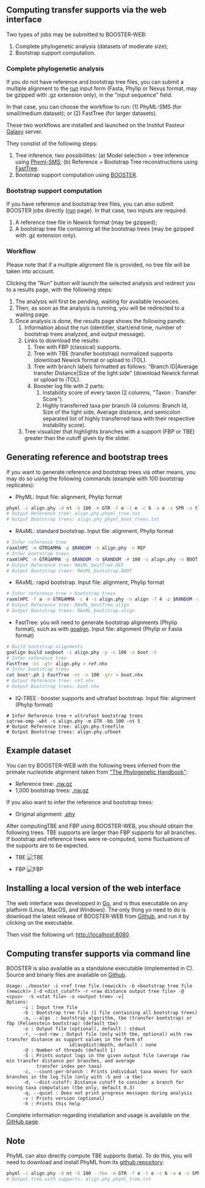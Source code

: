 ## Computing transfer supports via the web interface

Two types of jobs may be submitted to BOOSTER-WEB:

1. Complete phylogenetic analysis (datasets of moderate size);
2. Bootstrap support computation.

### Complete phylogenetic analysis

If you do not have reference and bootstrap tree files, you can submit a multiple alignment to the [run](/new) input form (Fasta, Phylip or Nexus format, may be gzipped with .gz extension only), in the "input sequence" field. 

In that case, you can choose the workflow to run: (1) PhyML-SMS (for small/medium dataset); or (2) FastTree (for larger datasets).

These two workflows are installed and launched on the Institut Pasteur [Galaxy](https://galaxy.pasteur.fr/) server.

They constist of the following steps:

1. Tree inference, two possibilities: (a) Model selection + tree inference using [Phyml-SMS](http://www.atgc-montpellier.fr/phyml-sms/); (b) Reference + Bootstrap Tree reconstructions using [FastTree](http://www.microbesonline.org/fasttree/).
2. Bootstrap support computation using [BOOSTER](https://github.com/evolbioinfo/booster/).

### Bootstrap support computation

If you have reference and bootstrap tree files, you can also submit BOOSTER jobs directly ([run](/new) page). In that case, two inputs are required:

1. A reference tree file in Newick format (may be gzipped);
2. A bootstrap tree file containing all the bootstrap trees (may be gzipped with .gz extension only).

### Workflow

Please note that if a multiple alignment file is provided, no tree file will be taken into account.

Clicking the "Run" button will launch the selected analysis and redirect you to a results page, with the following steps:

1. The analysis will first be pending, waiting for available resources.
2. Then, as soon as the analysis is running, you will be redirected to a waiting page.
3. Once analysis is done, the results page shows the following panels:
    1. Information about the run (identifier, start/end time, number of bootstrap trees analyzed, and output message).
    2. Links to download the results:
	   1. Tree with FBP (classical) supports.
	   2. Tree with TBE (transfer bootstrap) normalized supports (download Newick format or upload to iTOL).
	   3. Tree with branch labels formatted as follows: "Branch ID|Average transfer Distance|Size of the light side" (download Newick format or upload to iTOL).
	   4. Booster log file with 2 parts:
		  1. Instability score of every taxon (2 columns, "Taxon : Transfer Score").
		  2. Highly transferred taxa per branch (4 columns: Branch Id, Size of the light side, Average distance, and semicolon separated list of highly transferred taxa with their respective instability score).
    3. Tree visualizer that highlights branches with a support (FBP or TBE) greater than the cutoff given by the slider.

## Generating reference and bootstrap trees

If you want to generate reference and bootstrap trees via other means, you may do so using the following commands (example with 100 bootstrap replicates):

* PhyML: Input file: alignment, Phylip format
```bash
phyml -i align.phy -d nt -b 100 -m GTR -f e -t e -c 6 -a e -s SPR -o tlr 
# Output Reference tree: align.phy_phyml_tree.txt
# Output Bootstrap trees: align.phy_phyml_boot_trees.txt
```

* RAxML: standard bootstrap. Input file: alignment, Phylip format
```bash
# Infer reference tree
raxmlHPC -m GTRGAMMA -p $RANDOM -s align.phy -n REF
# Infer bootstrap trees
raxmlHPC -m GTRGAMMA -p $RANDOM -b $RANDOM -# 100 -s align.phy -n BOOT
# Output Reference tree: RAxML_bestTree.REF
# Output Bootstrap trees: RAxML_bootstrap.BOOT
```

* RAxML: rapid bootstrap. Input file: alignment, Phylip format
```bash
# Infer reference tree + bootstrap trees
raxmlHPC -f a -m GTRGAMMA -c 4 -s align.phy -n align -T 4 -p $RANDOM -x $RANDOM -# 100
# Output Reference tree: RAxML_bestTree.align
# Output Bootstrap trees: RAxML_bootstrap.align
```

* FastTree: you will need to generate bootstrap alignments (Phylip format), such as with [goalign](https://github.com/fredericlemoine/goalign). Input file: alignment (Phylip or Fasta format)
```bash
# Build bootstrap alignments
goalign build seqboot -i align.phy -p -n 100 -o boot -S
# Infer reference tree
FastTree -nt -gtr align.phy > ref.nhx
# Infer bootstrap trees
cat boot*.ph | FastTree -nt -n 100 -gtr > boot.nhx
# Output Reference tree: ref.nhx
# Output Bootstrap trees: boot.nhx
```

* IQ-TREE : booster supports and ultrafast bootstrap. Input file: alignment (Phylip format)
```
# Infer Reference tree + ultrafast bootstrap trees
iqtree-omp -wbt -s align.phy -m GTR -bb 100 -nt 5
# Output Reference tree: align.phy.treefile
# Output Bootstrap trees: align.phy.ufboot
```

## Example dataset

You can try BOOSTER-WEB with the following trees inferred from the primate nucleotide alignment taken from ["The Phylogenetic Handbook"](http://www.cambridge.org/catalogue/catalogue.asp?isbn=9780521877107):

* Reference tree: [.nw.gz](/static/files/primates/ref.nw.gz)
* 1,000 bootstrap trees: [.nw.gz](/static/files/primates/boot.nw.gz)

If you also want to infer the reference and bootstrap trees:

* Original alignment: [.phy](/static/files/primates/DNA_primates.phy)

After computingTBE and FBP using BOOSTER-WEB, you should obtain the following trees. TBE supports are larger than FBP supports for all branches. If bootstrap and reference trees were re-computed, some fluctuations of the supports are to be expected.

* TBE
![TBE](/static/files/primates/TBE.png)

* FBP
![FBP](/static/files/primates/FBP.png)


## Installing a local version of the web interface

The web interface was developped in [Go](https://golang.org/), and is thus executable on any platform (Linux, MacOS, and Windows).
The only thing yo need to do is download the latest release of BOOSTER-WEB from [Github](https://github.com/evolbioinfo/booster-web/releases), and run it by clicking on the executable.

Then visit the following url: [http://localhost:8080](http://localhost:8080).

## <a name="commandline"></a>Computing transfer supports via command line
BOOSTER is also available as a standalone executable (implemented in C). Source and binariy files are available on [Github](https://github.com/evolbioinfo/booster).

```
Usage: ./booster -i <ref tree file (newick)> -b <bootstrap tree file (newick)> [-d <dist_cutoff> -r <raw distance output tree file> -@ <cpus>  -S <stat file> -o <output tree> -v]
Options:
      -i : Input tree file
      -b : Bootstrap tree file (1 file containing all bootstrap trees)
      -a, --algo  : bootstrap algorithm, tbe (transfer bootstrap) or fbp (Felsenstein bootstrap) (default tbe)
      -o : Output file (optional), default : stdout
      -r, --out-raw : Output file (only with tbe, optional) with raw transfer distance as support values in the form of
                       id|avgdist|depth, default : none
      -@ : Number of threads (default 1)
      -S : Prints output logs in the given output file (average raw min transfer distance per branches, and average
      	   transfer index per taxa)
      -c, --count-per-branch : Prints individual taxa moves for each branches in the log file (only with -S and -a tbe)
      -d, --dist-cutoff: Distance cutoff to consider a branch for moving taxa computation (tbe only, default 0.3)
      -q, --quiet : Does not print progress messages during analysis
      -v : Prints version (optional)
      -h : Prints this help
```

Complete information regarding installation and usage is available on the [GitHub page](https://github.com/evolbioinfo/booster).

## <a name="note"></a>Note
PhyML can also directly compute TBE supports (beta). To do this, you will need to download and install PhyML from its [github repository](https://github.com/stephaneguindon/phyml/):

```bash
phyml -i align.phy -d nt -b 100 --tbe -m GTR -f e -t e -c 6 -a e -s SPR -o tlr 
# Output tree with supports: align.phy_phyml_tree.txt
```
